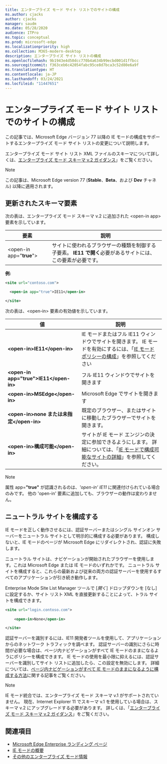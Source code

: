 ```yaml
---
title: エンタープライズ モード サイト リストでのサイトの構成
ms.author: cjacks
author: cjacks
manager: saudm
ms.date: 05/28/2020
audience: ITPro
ms.topic: conceptual
ms.prod: microsoft-edge
ms.localizationpriority: high
ms.collection: M365-modern-desktop
description: エンタープライズ サイト リストの構成
ms.openlocfilehash: 9b1943e4d50dcc770b4a634b99ecbd001d1ffbcc
ms.sourcegitcommit: f363ceb6c42054fabc95ce8d7bca3c52d80e6a9f
ms.translationtype: HT
ms.contentlocale: ja-JP
ms.lasthandoff: 03/24/2021
ms.locfileid: "11447651"
---
```

# <a name="configure-sites-on-the-enterprise-mode-site-list"></a>エンタープライズ モード サイト リストでのサイトの構成

この記事では、Microsoft Edge バージョン 77 以降の IE モードの構成をサポートするエンタープライズ モード サイト リストの変更について説明します。

エンタープライズ モード サイト リスト XML ファイルのスキーマについて詳しくは、[エンタープライズ モード スキーマ v.2 ガイダンス](/internet-explorer/ie11-deploy-guide/enterprise-mode-schema-version-2-guidance)」をご覧ください。

> [!NOTE]
> この記事は、Microsoft Edge version 77 (**Stable**、**Beta**、および **Dev** チャネル) 以降に適用されます。

## <a name="updated-schema-elements"></a>更新されたスキーマ要素

次の表は、エンタープライズ モード スキーマ v.2 に追加された \<open-in app\> 要素を示しています。

| **要素** | **説明** |
| --- | --- |
| \<open-in app="**true**"\> | サイトに使われるブラウザーの種類を制御する子要素。 **IE11 で開く**必要があるサイトには、この要素が必要です。|

**例:**

``` xml
<site url="contoso.com">

  <open-in app="true">IE11</open-in>

</site>
```

次の表は、\<open-in\> 要素の有効値を示しています。

| **値** | **説明** |
| --- | --- |
| **\<open-in\>IE11\</open-in\>** | IE モードまたはフル IE11 ウィンドウでサイトを開きます。 IE モードを有効にするには、「[IE モード ポリシーの構成](./edge-ie-mode-policies.md)」を参照してください|
| **\<open-in app="**true**"\>IE11\</open-in\>** | フル IE11 ウィンドウでサイトを開きます |
| **\<open-in\>MSEdge\</open-in\>** | Microsoft Edge でサイトを開きます |
| **\<open-in\>none または未指定\</open-in\>** | 既定のブラウザー、またはサイトに移動したブラウザーでサイトを開きます。 |
|**\<open-in\>構成可能\</open-in\>** | サイトが IE モード エンジンの決定に参加できるようにします。 詳細については、「[IE モードで構成可能なサイトの詳細](edge-learnmore-configurable-sites-ie-mode.md)」を参照してください。  |

>[!NOTE]
> 属性 app=**"true"** が認識されるのは、_'open-in' IE11_ に関連付けられている場合のみです。 他の 'open-in' 要素に追加しても、ブラウザーの動作は変わりません。   

## <a name="configure-neutral-sites"></a>ニュートラル サイトを構成する

IE モードを正しく動作させるには、認証サーバーまたはシングル サインオン サーバーをニュートラル サイトとして明示的に構成する必要があります。 構成しないと、IE モードのページが Microsoft Edge にリダイレクトされ、認証に失敗します。

ニュートラル サイトは、ナビゲーションが開始されたブラウザーを使用します。これは Microsoft Edge または IE モードのいずれかです。 ニュートラル サイトを構成すると、これらの最新および従来の両方の認証サーバーを使用するすべてのアプリケーションが引き続き動作します。

Enterprise Mode Site List Manager ツールで [*開く*] ドロップダウンを [なし] に設定するか、サイト リスト XML を直接更新することによって、トラル サイトを構成できます。

``` xml
<site url="login.contoso.com">
   
    <open-in>None</open-in>

</site>
```

認証サーバーを識別するには、IE11 開発者ツールを使用して、アプリケーションからのネットワーク トラフィックを調べます。 認証サーバーの識別にさらに時間が必要な場合は、ページ内ナビゲーションがすべて IE モードのままになるようにポリシーを構成できます。 IE モードの使用を最小限に抑えるには、認証サーバーを識別してサイト リストに追加したら、この設定を無効にします。 詳細については、[ページ内ナビゲーションがすべて IE モードのままになるように構成する方法](./microsoft-edge-policies.md#internetexplorerintegrationsiteredirect)に関する記事をご覧ください。

>[!NOTE]
   >IE モード統合では、エンタープライズ モード スキーマ v.1 がサポートされていません。 現在、Internet Explorer 11 でスキーマ v.1 を使用している場合は、スキーマ v.2 にアップグレードする必要があります。 詳しくは、「[エンタープライズ モード スキーマ v.2 ガイダンス](/internet-explorer/ie11-deploy-guide/enterprise-mode-schema-version-2-guidance)」をご覧ください。

## <a name="see-also"></a>関連項目

- [Microsoft Edge Enterprise ランディング ページ](https://aka.ms/EdgeEnterprise)
- [IE モードの概要](./edge-ie-mode.md)
- [その他のエンタープライズ モード情報](/internet-explorer/ie11-deploy-guide/enterprise-mode-overview-for-ie11)